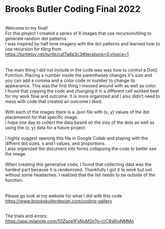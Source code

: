 # Brooks Butler Coding Final 2022
<br /> Welcome to my final!
<br /> For this project I created a series of 8 images that use recursion/tiling to generate random dot patterns.
<br /> I was inspired by half tone imagery with the dot patterns and learned how to use recursion for tiling from https://turtletoy.net/turtle/caf7a6e3c3#iterations=0,choice=1 
<br /> 
<br /> 
<br /> The main thing I did not include in the code was was how to control a Dot() Function. Placing a number inside the parentheses changes it's size and you can add a comma and a color code or number to change its appearance. This was the first thing I messed around with as well as color. 
<br /> I found that copying the code and changing it in a different cell worked best for my work flow and outcome. It is more organized and I also didn't need to mess with code that created an outcome I liked.
<br /> 
<br /> With each of the images there is a .json file with (x, y) values of the dot placememnt for that specific image. 
<br /> I hope one day to collect the data based on the size of the dots as well as using the (x, y) data for a future project. 
<br /> 
<br /> I highly suggest opening this file in Google Collab and playing with the diffrent dot sizes, s and l values, and proportions. 
<br /> I also organized the document into forms collapsing the code to better see the image. 
<br /> 
<br /> When creating this generative code, I found that collecting data was the hardest part because it is randomized. Thankfully I got it to work but not without some headaches. I realized that the list needs to be outside of the function. 
<br /> 
<br /> 
<br /> Please go look at my website for what I did with this code
<br /> https://www.brooksbutlerdesign.com/coding-gallery

<br />The trials and errors:
<br />https://app.milanote.com/1OZpop1FxNuM2n?p=UC8sRjoNMMq
